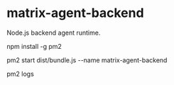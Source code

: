 # matrix-agent-backend

Node.js backend agent runtime.

npm install -g pm2

pm2 start dist/bundle.js --name matrix-agent-backend

pm2 logs
